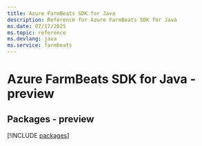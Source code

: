 ```yaml
---
title: Azure FarmBeats SDK for Java
description: Reference for Azure FarmBeats SDK for Java
ms.date: 07/17/2025
ms.topic: reference
ms.devlang: java
ms.service: farmbeats
---
```

# Azure FarmBeats SDK for Java - preview
## Packages - preview
[!INCLUDE [packages](farmbeats-index.md)]